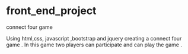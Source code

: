 # front_end_project
 connect four game 
 
 
 Using html,css, javascript ,bootstrap and jquery creating a connect four game .
 In this game two players can participate and can play the game .

